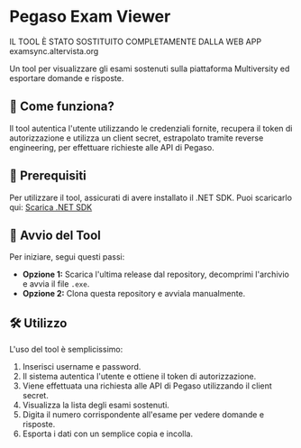 # Pegaso Exam Viewer
IL TOOL È STATO SOSTITUITO COMPLETAMENTE DALLA WEB APP examsync.altervista.org

Un tool per visualizzare gli esami sostenuti sulla piattaforma Multiversity ed esportare domande e risposte.

## 🔹 Come funziona?
Il tool autentica l'utente utilizzando le credenziali fornite, recupera il token di autorizzazione e utilizza un client secret, estrapolato tramite reverse engineering, per effettuare richieste alle API di Pegaso.

## 📌 Prerequisiti
Per utilizzare il tool, assicurati di avere installato il .NET SDK. Puoi scaricarlo qui:
[Scarica .NET SDK](https://dotnet.microsoft.com/it-it/download/dotnet/thank-you/sdk-8.0.406-windows-x64-installer)

## 🚀 Avvio del Tool
Per iniziare, segui questi passi:
- **Opzione 1:** Scarica l'ultima release dal repository, decomprimi l'archivio e avvia il file `.exe`.
- **Opzione 2:** Clona questa repository e avviala manualmente.

## 🛠️ Utilizzo
L'uso del tool è semplicissimo:
1. Inserisci username e password.
2. Il sistema autentica l'utente e ottiene il token di autorizzazione.
3. Viene effettuata una richiesta alle API di Pegaso utilizzando il client secret.
4. Visualizza la lista degli esami sostenuti.
5. Digita il numero corrispondente all'esame per vedere domande e risposte.
6. Esporta i dati con un semplice copia e incolla.

